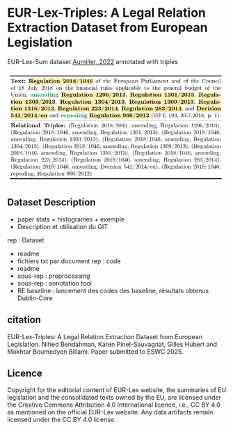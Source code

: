 # EUR-Lex-Triples: A Legal Relation Extraction Dataset from European Legislation
EUR-Lex-Sum dataset [Aumiller, 2022](https://aclanthology.org/2022.emnlp-main.519.pdf) annotated with triples

![Here is an example of EUR-Lex-Triples](EUR-Lex-Triples-Examples.jpg)

## Dataset Description
  - paper stats + histogrames + exemple
- Description et utilisation du GIT

rep : Dataset
  - readme
  - fichiers txt par document
rep : code
 - readme
 - sous-rep : preprocessing
 - sous-rep : annotation tool
 - RE baseline : lancement des codes des baseline, résultats obtenus
Dublin-Core
## citation
EUR-Lex-Triples: A Legal Relation Extraction Dataset from European Legislation. Nihed Bendahman, Karen Pinel-Sauvagnat, Gilles Hubert and Mokhtar Boumedyen Billami. Paper submitted to ESWC 2025.
## Licence
Copyright for the editorial content of EUR-Lex website, the summaries of EU legislation and the consolidated texts owned by the EU, are licensed under the Creative Commons Attribution 4.0 International licence, i.e., CC BY 4.0 as mentioned on the official EUR-Lex website. Any data artifacts remain licensed under the CC BY 4.0 license.
